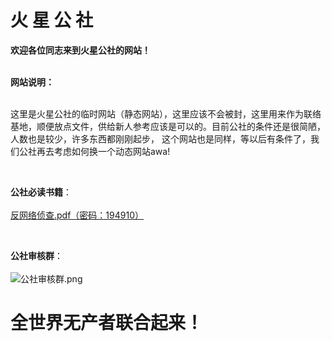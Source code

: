 # 火   星   公   社

**欢迎各位同志来到火星公社的网站！**
<br><br>

**网站说明：**
<br><br>

  这里是火星公社的临时网站（静态网站），这里应该不会被封，这里用来作为联络基地，顺便放点文件，供给新人参考应该是可以的。目前公社的条件还是很简陋，人数也是较少，许多东西都刚刚起步，
这个网站也是同样，等以后有条件了，我们公社再去考虑如何换一个动态网站awa!

<br>

**公社必读书籍**：<br><br>
  [反网络侦查.pdf（密码：194910）](https://p2pissotpopular.github.io/Mars_Commune/反网络侦查（密-码194910）.pdf)
  
<br>

**公社审核群**：<br><br>
![公社审核群.png](https://p2pissotpopular.github.io/Mars_Commune/审核群图片.png)

# 全世界无产者联合起来！

